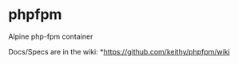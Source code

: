 # phpfpm
Alpine php-fpm container

Docs/Specs are in the wiki:
*https://github.com/keithy/phpfpm/wiki